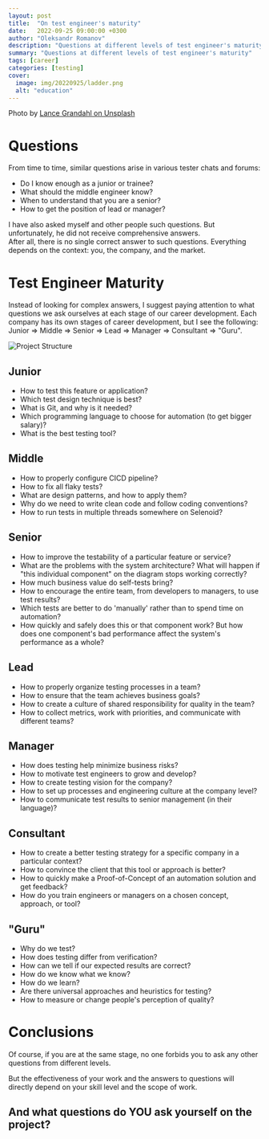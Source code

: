 ```yaml
---
layout: post
title:  "On test engineer's maturity"
date:   2022-09-25 09:00:00 +0300
author: "Oleksandr Romanov"
description: "Questions at different levels of test engineer's maturity"
summary: "Questions at different levels of test engineer's maturity"
tags: [career]
categories: [testing]
cover:
  image: img/20220925/ladder.png
  alt: "education"
---
```


Photo by [Lance Grandahl on Unsplash](https://unsplash.com/photos/9lcTOjGQRsI?utm_source=unsplash&utm_medium=referral&utm_content=creditShareLink)

# Questions
From time to time, similar questions arise in various tester chats and forums:

- Do I know enough as a junior or trainee?
- What should the middle engineer know?
- When to understand that you are a senior?
- How to get the position of lead or manager?  

I have also asked myself and other people such questions. But unfortunately, he did not receive comprehensive answers.  
After all, there is no single correct answer to such questions. Everything depends on the context: you, the company, and the market.  

# Test Engineer Maturity

Instead of looking for complex answers, I suggest paying attention to what questions we ask ourselves at each stage of our career development.
Each company has its own stages of career development, but I see the following: Junior => Middle => Senior => Lead => Manager => Consultant => "Guru".

![Project Structure](/img/20220925/maturity.png)

## Junior
- How to test this feature or application?
- Which test design technique is best?
- What is Git, and why is it needed?
- Which programming language to choose for automation (to get bigger salary)?
- What is the best testing tool?

## Middle
- How to properly configure CICD pipeline?
- How to fix all flaky tests?
- What are design patterns, and how to apply them?
- Why do we need to write clean code and follow coding conventions?
- How to run tests in multiple threads somewhere on Selenoid?

## Senior
- How to improve the testability of a particular feature or service?
- What are the problems with the system architecture? What will happen if "this individual component" on the diagram stops working correctly?
- How much business value do self-tests bring?
- How to encourage the entire team, from developers to managers, to use test results? 
- Which tests are better to do 'manually' rather than to spend time on automation?
- How quickly and safely does this or that component work? But how does one component's bad performance affect the system's performance as a whole?

## Lead
- How to properly organize testing processes in a team?
- How to ensure that the team achieves business goals?
- How to create a culture of shared responsibility for quality in the team?
- How to collect metrics, work with priorities, and communicate with different teams?

## Manager
- How does testing help minimize business risks?
- How to motivate test engineers to grow and develop?
- How to create testing vision for the company?
- How to set up processes and engineering culture at the company level?
- How to communicate test results to senior management (in their language)?

## Consultant
- How to create a better testing strategy for a specific company in a particular context?
- How to convince the client that this tool or approach is better?
- How to quickly make a Proof-of-Concept of an automation solution and get feedback?
- How do you train engineers or managers on a chosen concept, approach, or tool?

## "Guru"
- Why do we test?
- How does testing differ from verification?
- How can we tell if our expected results are correct?
- How do we know what we know?
- How do we learn?
- Are there universal approaches and heuristics for testing?
- How to measure or change people's perception of quality?

# Conclusions
Of course, if you are at the same stage, no one forbids you to ask any other questions from different levels.  

But the effectiveness of your work and the answers to questions will directly depend on your skill level and the scope of work.

## And what questions do YOU ask yourself on the project?